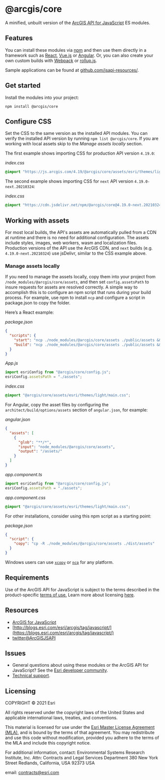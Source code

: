 # @arcgis/core

A minified, unbuilt version of the [ArcGIS API for JavaScript](https://developers.arcgis.com/javascript/) ES modules.

## Features

You can install these modules via [npm](https://npmjs.org/) and then use them directly in a framework such as [React](https://reactjs.org/), [Vue.js](https://vuejs.org) or [Angular](https://cli.angular.io/). Or, you can also create your own custom builds with [Webpack](https://webpackjs.org) or [rollup.js](https://rollupjs.org/guide/en/).

Sample applications can be found at [github.com/jsapi-resources/](https://github.com/Esri/jsapi-resources/tree/master/esm-samples).

## Get started

Install the modules into your project:

```
npm install @arcgis/core
```

## Configure CSS

Set the CSS to the same version as the installed API modules. You can verify the installed API version by running `npm list @arcgis/core`.  If you are working with local assets skip to the *Manage assets locally* section.

The first example shows importing CSS for production API version `4.19.0`:

*index.css* 

```css
@import "https://js.arcgis.com/4.19/@arcgis/core/assets/esri/themes/light/main.css";
```

The second example shows importing CSS for `next` API version `4.19.0-next.20210324`:

*index.css*

```css
@import "https://cdn.jsdelivr.net/npm/@arcgis/core@4.19.0-next.20210324/assets/esri/themes/light/main.css";
```

## Working with assets

For most local builds, the API's assets are automatically pulled from a CDN at runtime and there is no need for additional configuration. The assets include styles, images, web workers, wasm and localization files. Production versions of the API use the ArcGIS CDN, and `next` builds (e.g. `4.19.0-next.20210324`) use jsDelivr, similar to the CSS example above. 

### Manage assets locally

If you need to manage the assets locally, copy them into your project from `/node_modules/@arcgis/core/assets`, and then set `config.assetsPath` to insure requests for assets are resolved correctly. A simple way to accomplish this is to configure an npm script that runs during your build process. For example, use npm to install `ncp` and configure a script in package.json to copy the folder. 

Here’s a React example:

*package.json*

```json
{
  "scripts": {
    "start": "ncp ./node_modules/@arcgis/core/assets ./public/assets && react-scripts start",
    "build": "ncp ./node_modules/@arcgis/core/assets ./public/assets && react-scripts build",
  }
}
```

*App.js*

```js
import esriConfig from "@arcgis/core/config.js";
esriConfig.assetsPath = "./assets"; 
```

*index.css*

```css
@import "@arcgis/core/assets/esri/themes/light/main.css";
```

For Angular, copy the asset files by configuring the `architect/build/options/assets` section of `angular.json`, for example:

*angular.json*

```json
{
  "assets": [
    {
      "glob": "**/*",
      "input": "node_modules/@arcgis/core/assets",
      "output": "/assets/"
    }
  ]
}
```

*app.component.ts*

```ts
import esriConfig from "@arcgis/core/config.js";
esriConfig.assetsPath = "./assets"; 
```

*app.component.css*

```css
@import "@arcgis/core/assets/esri/themes/light/main.css";
```

For other installations, consider using this npm script as a starting point:

*package.json*

```json
{
  "script": {
    "copy": "cp -R ./node_modules/@arcgis/core/assets ./dist/assets"
  }
}
```

Windows users can use [`xcopy`](https://docs.microsoft.com/en-us/windows-server/administration/windows-commands/xcopy) or [`ncp`](https://www.npmjs.com/package/ncp) for any platform.

## Requirements

Use of the ArcGIS API for JavaScript is subject to the terms described in the product-specific [terms of use.](https://www.esri.com/en-us/legal/terms/product-specific-scope-of-use) Learn more about licensing [here](https://developers.arcgis.com/javascript/latest/licensing/).

## Resources

- [ArcGIS for JavaScript](https://developers.arcgis.com/javascript/)
- [http://blogs.esri.com/esri/arcgis/tag/javascript/](https://blogs.esri.com/esri/arcgis/tag/javascript/)
- [twitter@ArcGISJSAPI](https://twitter.com/ArcGISJSAPI)

## Issues

- General questions about using these modules or the ArcGIS API for JavaScript? See the [Esri developer community](https://community.esri.com/t5/arcgis-api-for-javascript/ct-p/arcgis-api-for-javascript).
- [Technical support](https://support.esri.com/).

## Licensing

COPYRIGHT © 2021 Esri

All rights reserved under the copyright laws of the United States
and applicable international laws, treaties, and conventions.

This material is licensed for use under the [Esri Master License
Agreement (MLA)](https://www.esri.com/content/dam/esrisites/en-us/media/legal/ma-full/ma-full.pdf), and is bound by the terms of that agreement.
You may redistribute and use this code without modification,
provided you adhere to the terms of the MLA and include this
copyright notice.

For additional information, contact:
Environmental Systems Research Institute, Inc.
Attn: Contracts and Legal Services Department
380 New York Street
Redlands, California, USA 92373
USA

email: contracts@esri.com
